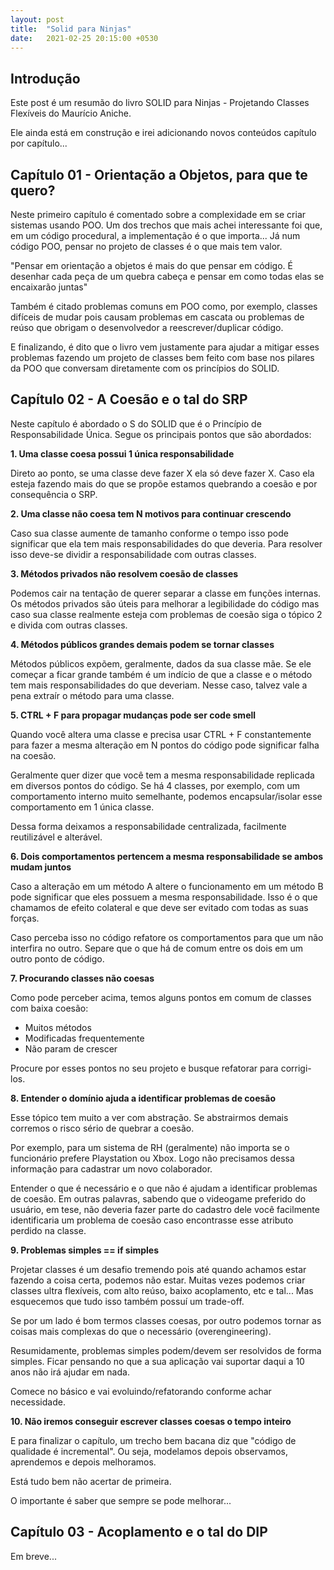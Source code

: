 ```yaml
---
layout: post
title:  "Solid para Ninjas"
date:   2021-02-25 20:15:00 +0530
---
```


## Introdução

Este post é um resumão do livro SOLID para Ninjas - Projetando Classes Flexíveis do Maurício Aniche.

Ele ainda está em construção e irei adicionando novos conteúdos capítulo por capítulo...

## Capítulo 01 - Orientação a Objetos, para que te quero?

Neste primeiro capítulo é comentado sobre a complexidade em se criar sistemas usando POO.
Um dos trechos que mais achei interessante foi que, em um código procedural, a implementação é o que importa... Já num código POO, pensar no projeto de classes é o que mais tem valor.

"Pensar em orientação a objetos é mais do que pensar em código. É desenhar cada peça de um quebra cabeça e pensar em como todas elas se encaixarão juntas"

Também é citado problemas comuns em POO como, por exemplo, classes difíceis de mudar pois causam problemas em cascata ou problemas de reúso que obrigam o desenvolvedor a reescrever/duplicar código.

E finalizando, é dito que o livro vem justamente para ajudar a mitigar esses problemas fazendo um projeto de classes bem feito com base nos pilares da POO que conversam diretamente com os princípios do SOLID.

## Capítulo 02 - A Coesão e o tal do SRP

Neste capítulo é abordado o S do SOLID que é o Princípio de Responsabilidade Única.
Segue os principais pontos que são abordados:

**1. Uma classe coesa possui 1 única responsabilidade**

Direto ao ponto, se uma classe deve fazer X ela só deve fazer X.
Caso ela esteja fazendo mais do que se propõe estamos quebrando a coesão e por consequência o SRP.

**2. Uma classe não coesa tem N motivos para continuar crescendo**

Caso sua classe aumente de tamanho conforme o tempo isso pode significar que ela tem mais responsabilidades do que deveria. Para resolver isso deve-se dividir a responsabilidade com outras classes.

**3. Métodos privados não resolvem coesão de classes**

Podemos cair na tentação de querer separar a classe em funções internas.
Os métodos privados são úteis para melhorar a legibilidade do código mas caso sua classe realmente esteja com problemas de coesão siga o tópico 2 e divida com outras classes.

**4. Métodos públicos grandes demais podem se tornar classes**

Métodos públicos expõem, geralmente, dados da sua classe mãe. Se ele começar a ficar grande também é um indício de que a classe e o método tem mais responsabilidades do que deveriam. Nesse caso, talvez vale a pena extraír o método para uma classe.

**5. CTRL + F para propagar mudanças pode ser code smell**

Quando você altera uma classe e precisa usar CTRL + F constantemente para fazer a mesma alteração em N pontos do código pode significar falha na coesão.

Geralmente quer dizer que você tem a mesma responsabilidade replicada em diversos pontos do código.
Se há 4 classes, por exemplo, com um comportamento interno muito semelhante, podemos encapsular/isolar esse comportamento em 1 única classe.

Dessa forma deixamos a responsabilidade centralizada, facilmente reutilizável e alterável.

**6. Dois comportamentos pertencem a mesma responsabilidade se ambos mudam juntos**

Caso a alteração em um método A altere o funcionamento em um método B pode significar que eles possuem a mesma responsabilidade. Isso é o que chamamos de efeito colateral e que deve ser evitado com todas as suas forças.

Caso perceba isso no código refatore os comportamentos para que um não interfira no outro. Separe que o que há de comum entre os dois em um outro ponto de código.

**7. Procurando classes não coesas**

Como pode perceber acima, temos alguns pontos em comum de classes com baixa coesão:

- Muitos métodos
- Modificadas frequentemente
- Não param de crescer

Procure por esses pontos no seu projeto e busque refatorar para corrigi-los.

**8. Entender o domínio ajuda a identificar problemas de coesão**

Esse tópico tem muito a ver com abstração. Se abstrairmos demais corremos o risco sério de quebrar a coesão.

Por exemplo, para um sistema de RH (geralmente) não importa se o funcionário prefere Playstation ou Xbox.
Logo não precisamos dessa informação para cadastrar um novo colaborador.

Entender o que é necessário e o que não é ajudam a identificar problemas de coesão.
Em outras palavras, sabendo que o videogame preferido do usuário, em tese, não deveria fazer parte do cadastro dele você
facilmente identificaria um problema de coesão caso encontrasse esse atributo perdido na classe.

**9. Problemas simples == if simples**

Projetar classes é um desafio tremendo pois até quando achamos estar fazendo a coisa certa, podemos não estar.
Muitas vezes podemos criar classes ultra flexíveis, com alto reúso, baixo acoplamento, etc e tal...
Mas esquecemos que tudo isso também possuí um trade-off.

Se por um lado é bom termos classes coesas, por outro podemos tornar as coisas mais complexas do que o necessário (overengineering).

Resumidamente, problemas simples podem/devem ser resolvidos de forma simples.
Ficar pensando no que a sua aplicação vai suportar daqui a 10 anos não irá ajudar em nada.

Comece no básico e vai evoluindo/refatorando conforme achar necessidade.

**10. Não iremos conseguir escrever classes coesas o tempo inteiro**

E para finalizar o capítulo, um trecho bem bacana diz que "código de qualidade é incremental".
Ou seja, modelamos depois observamos, aprendemos e depois melhoramos.

Está tudo bem não acertar de primeira.

O importante é saber que sempre se pode melhorar...

##  Capítulo 03 - Acoplamento e o tal do DIP

Em breve...